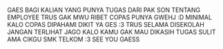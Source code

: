 GAES BAGI KALIAN YANG PUNYA TUGAS DARI PAK SON TENTANG EMPLOYEE TRUS GAK MWU RIBET COPAS PUNYA GWEHJ :D
MINIMAL KALO COPAS DIPAHAMI DIKIT YA GES :3
TRUS SELAMA DISEKOLAH JANGAN TERLIHAT JAGO KALO KAMU GAK MAU DIKASIH TUGAS SULIT AMA CIKGU SMK TELKOM :3
SEE YOU GAESS
